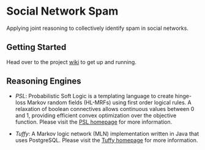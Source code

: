 # Social Network Spam #

Applying joint reasoning  to collectively identify spam in social networks.

## Getting Started ##

Head over to the project [wiki](https://github.com/snspam/sn_spam/wiki) to get up and running.

## Reasoning Engines ##

* *PSL*: Probabilistic Soft Logic is a templating language to create hinge-loss Markov random fields (HL-MRFs) using first order logical rules. A relaxation of boolean connectives allows continuous values between 0 and 1, providing efficient convex optimization over the objective function. Please visit the [PSL homepage](https://github.com/linqs/psl) for more information.

* *Tuffy*: A Markov logic network (MLN) implementation written in Java that uses PostgreSQL. Please visit the [Tuffy homepage](http://i.stanford.edu/hazy/tuffy/) for more information.